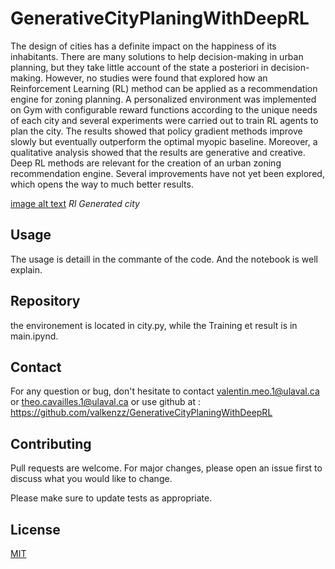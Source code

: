 # GenerativeCityPlaningWithDeepRL
The design of cities has a definite impact on the happiness of its inhabitants. There are many solutions to help decision-making in urban planning, but they take little account of the state a posteriori in decision-making. However, no studies were found that explored how an Reinforcement Learning (RL) method can be applied as a recommendation engine for zoning planning. A personalized environment was implemented on Gym with configurable reward functions according to the unique needs of each city and several experiments were carried out to train RL agents to plan the city. The results showed that policy gradient methods improve slowly but eventually outperform the optimal myopic baseline. Moreover, a qualitative analysis showed that the results are generative and creative. Deep RL methods are relevant for the creation of an urban zoning recommendation engine. Several improvements have not yet been explored, which opens the way to much better results.

[image alt text](./Img&Result/GenerativeCity.png)
*Rl Generated city*
## Usage
The usage is detaill in the commante of the code. And the notebook is well explain.
## Repository
the environement is located in city.py, while the Training et result is in main.ipynd.
## Contact
For any question or bug, don't hesitate to contact valentin.meo.1@ulaval.ca or theo.cavailles.1@ulaval.ca or use github at : https://github.com/valkenzz/GenerativeCityPlaningWithDeepRL

## Contributing
Pull requests are welcome. For major changes, please open an issue first to discuss what you would like to change.

Please make sure to update tests as appropriate.
## License
[MIT](https://choosealicense.com/licenses/mit/)
